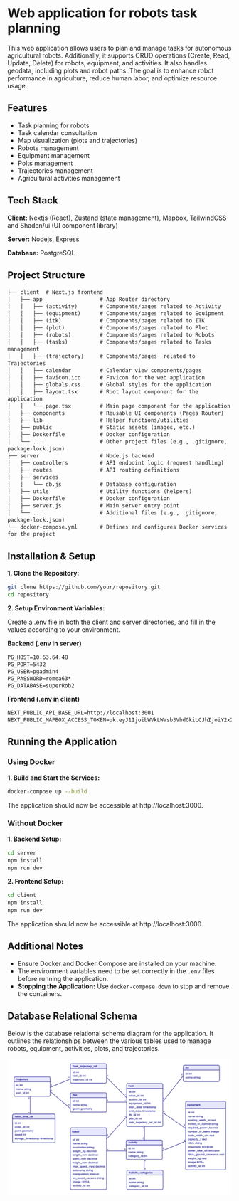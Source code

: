 
# Web application for robots task planning


This web application allows users to plan and manage tasks for autonomous agricultural robots. Additionally, it supports CRUD operations (Create, Read, Update, Delete) for robots, equipment, and activities. It also handles geodata, including plots and robot paths. The goal is to enhance robot performance in agriculture, reduce human labor, and optimize resource usage.
## Features

- Task planning for robots
- Task calendar consultation
- Map visualization (plots and trajectories)
- Robots management
- Equipment management
- Polts management
- Trajectories management
- Agricultural activities management


## Tech Stack

**Client:** Nextjs (React), Zustand (state management), Mapbox, TailwindCSS and Shadcn/ui (UI component library)

**Server:** Nodejs, Express

**Database:** PostgreSQL
 

##  Project Structure

```
├── client  # Next.js frontend
│   ├── app                  # App Router directory
│   │   ├── (activity)       # Components/pages related to Activity
│   │   ├── (equipment)      # Components/pages related to Equipment
│   │   ├── (itk)            # Components/pages related to ITK 
│   │   ├── (plot)           # Components/pages related to Plot
│   │   ├── (robots)         # Components/pages related to Robots
│   │   ├── (tasks)          # Components/pages related to Tasks management
│   │   ├── (trajectory)     # Components/pages  related to Trajectories
│   │   ├── calendar         # Calendar view components/pages
│   │   ├── favicon.ico      # Favicon for the web application
│   │   ├── globals.css      # Global styles for the application
│   │   ├── layout.tsx       # Root layout component for the application
│   │   └── page.tsx         # Main page component for the application
│   ├── components           # Reusable UI components (Pages Router)
│   ├── lib                  # Helper functions/utilities
│   ├── public               # Static assets (images, etc.)
│   ├── Dockerfile           # Docker configuration
│   └── ...                  # Other project files (e.g., .gitignore, package-lock.json) 
├── server                   # Node.js backend
│   ├── controllers          # API endpoint logic (request handling)
│   ├── routes               # API routing definitions
│   ├── services    
│   │   └── db.js            # Database configuration
│   ├── utils                # Utility functions (helpers)
│   ├── Dockerfile           # Docker configuration 
│   ├── server.js            # Main server entry point
│   └── ...                  # Additional files (e.g., .gitignore, package-lock.json) 
└── docker-compose.yml       # Defines and configures Docker services for the project        
```

## Installation & Setup

**1. Clone the Repository:** 

```bash
git clone https://github.com/your/repository.git
cd repository
```

**2. Setup Environment Variables:** 

Create a .env file in both the client and server directories, and fill in the values according to your environment.

**Backend (.env in server)**

    PG_HOST=10.63.64.48
    PG_PORT=5432
    PG_USER=pgadmin4
    PG_PASSWORD=romea63*
    PG_DATABASE=superRob2

**Frontend (.env in client)**

    NEXT_PUBLIC_API_BASE_URL=http://localhost:3001
    NEXT_PUBLIC_MAPBOX_ACCESS_TOKEN=pk.eyJ1IjoibWVkLWVsb3VhdGkiLCJhIjoiY2x2MmJ4N29kMGhqYTJrcWdxcGZlbzlpYyJ9.lVWA68ii73zucSENv3ETRA

## Running the Application
### Using Docker

**1. Build and Start the Services:** 

```bash
docker-compose up --build
```

The application should now be accessible at http://localhost:3000.

### Without Docker
 **1. Backend Setup:** 

```bash
cd server
npm install
npm run dev
```

 **2. Frontend Setup:** 

```bash
cd client
npm install
npm run dev
```

The application should now be accessible at http://localhost:3000.

## Additional Notes
- Ensure Docker and Docker Compose are installed on your machine.
- The environment variables need to be set correctly in the `.env` files before running the application.
- **Stopping the Application:** Use ``` docker-compose down ``` to stop and remove the containers.

## Database Relational Schema

Below is the database relational schema diagram for the application. It outlines the relationships between the various tables used to manage robots, equipment, activities, plots, and trajectories.

![alt text](database-schema.png)
